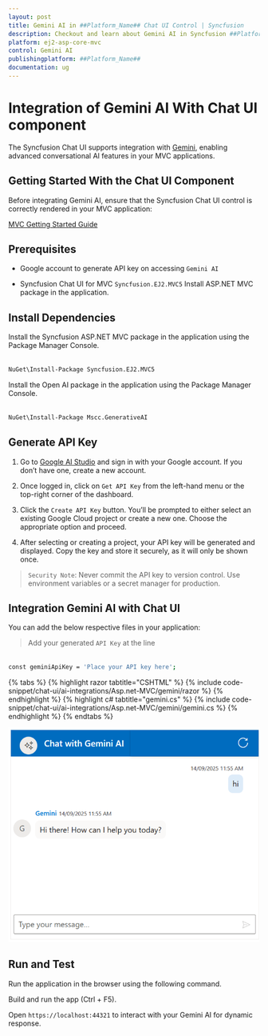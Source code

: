 ```yaml
---
layout: post
title: Gemini AI in ##Platform_Name## Chat UI Control | Syncfusion
description: Checkout and learn about Gemini AI in Syncfusion ##Platform_Name## Chat UI control of Syncfusion Essential JS 2 and more.
platform: ej2-asp-core-mvc
control: Gemini AI
publishingplatform: ##Platform_Name##
documentation: ug
---
```


# Integration of Gemini AI With Chat UI component 

The Syncfusion Chat UI supports integration with [Gemini](https://ai.google.dev/gemini-api/docs), enabling advanced conversational AI features in your MVC applications.

## Getting Started With the Chat UI Component

Before integrating Gemini AI, ensure that the Syncfusion Chat UI control is correctly rendered in your MVC application:

[ MVC Getting Started Guide](../getting-started)

## Prerequisites

* Google account to generate API key on accessing `Gemini AI`

* Syncfusion Chat UI for MVC `Syncfusion.EJ2.MVC5` Install ASP.NET MVC package in the application.

## Install Dependencies

Install the Syncfusion ASP.NET MVC package in the application using the Package Manager Console.

```bash 

NuGet\Install-Package Syncfusion.EJ2.MVC5

```

Install the Open AI package in the application using the Package Manager Console.

```bash 

NuGet\Install-Package Mscc.GenerativeAI

```

## Generate API Key

1. Go to [Google AI Studio](https://aistudio.google.com/app/apikey) and sign in with your Google account. If you don’t have one, create a new account. 

2. Once logged in, click on `Get API Key` from the left-hand menu or the top-right corner of the dashboard. 

3. Click the `Create API Key` button. You’ll be prompted to either select an existing Google Cloud project or create a new one. Choose the appropriate option and proceed. 

4. After selecting or creating a project, your API key will be generated and displayed. Copy the key and store it securely, as it will only be shown once.

> `Security Note`: Never commit the API key to version control. Use environment variables or a secret manager for production.

##  Integration Gemini AI with Chat UI

You can add the below respective files in your application:

> Add your generated `API Key` at the line 

```bash

const geminiApiKey = 'Place your API key here'; 

```

{% tabs %}
{% highlight razor tabtitle="CSHTML" %}
{% include code-snippet/chat-ui/ai-integrations/Asp.net-MVC/gemini/razor %}
{% endhighlight %}
{% highlight c# tabtitle="gemini.cs" %}
{% include code-snippet/chat-ui/ai-integrations/Asp.net-MVC/gemini/gemini.cs %}
{% endhighlight %}
{% endtabs %}

![gemini](../../images/gemini.png)

## Run and Test 

Run the application in the browser using the following command.

Build and run the app (Ctrl + F5).

Open `https://localhost:44321` to interact with your Gemini AI for dynamic response.